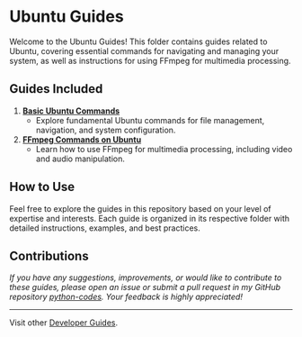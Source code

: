 # Ubuntu Guides

Welcome to the Ubuntu Guides! This folder contains guides related to Ubuntu, covering essential commands for navigating and managing your system, as well as instructions for using FFmpeg for multimedia processing.

## Guides Included

1. **[Basic Ubuntu Commands](ubuntu_essentials.md)**
   - Explore fundamental Ubuntu commands for file management, navigation, and system configuration.
2. **[FFmpeg Commands on Ubuntu](ffmpeg_commands.md)**
   - Learn how to use FFmpeg for multimedia processing, including video and audio manipulation.

## How to Use

Feel free to explore the guides in this repository based on your level of expertise and interests. Each guide is organized in its respective folder with detailed instructions, examples, and best practices.

## Contributions

*If you have any suggestions, improvements, or would like to contribute to these guides, please open an issue or submit a pull request in my GitHub repository [python-codes](https://github.com/nilbarde/python-codes). Your feedback is highly appreciated!*

---

Visit other [Developer Guides](../README.md).

